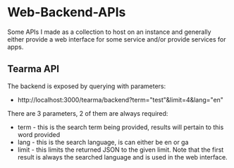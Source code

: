 # Web-Backend-APIs
Some APIs I made as a collection to host on an instance and generally either provide a web interface for some service and/or provide services for apps.

## Tearma API
The backend is exposed by querying with parameters:

* http://localhost:3000/tearma/backend?term="test"&limit=4&lang="en"

There are 3 parameters, 2 of them are always required:
* term - this is the search term being provided, results will pertain to this word provided
* lang - this is the search language, is can either be en or ga
* limit - this limits the returned JSON to the given limit. Note that the first result is always the searched language and is used in the web interface.
